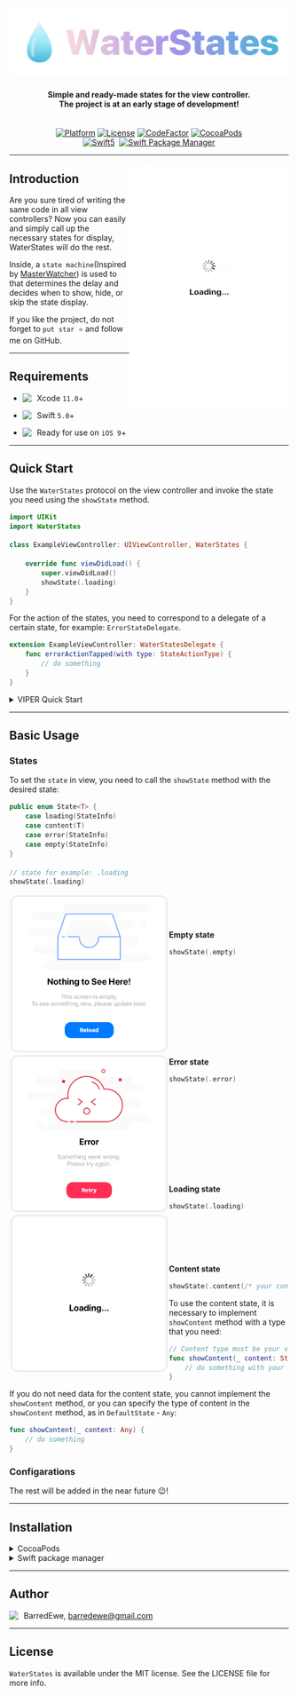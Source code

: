 <p align="center">
<img src="Resources/Logo.png" width=700>
</p>

<H4 align="center">
Simple and ready-made states for the view controller.
<br>
The project is at an early stage of development!
</H4>

<p align="center">
<br>
<a href="https://developer.apple.com/"><img alt="Platform" src="https://img.shields.io/badge/platform-iOS-green.svg"/></a>
<a href="https://cocoapods.org/pods/WaterStates"><img alt="License" src="https://img.shields.io/cocoapods/l/WaterStates.svg"/></a>
<a href="https://www.codefactor.io/repository/github/barredewe/waterstates"><img src="https://www.codefactor.io/repository/github/barredewe/waterstates/badge?s=661189c90207b4f0354f90d1375b6e15c958d26d" alt="CodeFactor" /></a>
<a href="https://github.com/BarredEwe/WaterStates/releases/latest"><img alt="CocoaPods" src="https://img.shields.io/cocoapods/v/WaterStates.svg"/></a>
</br>
<a href="https://developer.apple.com/swift"><img alt="Swift5" src="https://img.shields.io/badge/language-Swift5-orange.svg"/></a>
<a href="https://github.com/topics/viper-architecture?l=swift"><img alt="" src=https://img.shields.io/badge/VIPER-compatible-green"/></a>
<a href="https://github.com/apple/swift-package-manage"><img src="https://img.shields.io/badge/Swift%20Package%20Manager-compatible-brightgreen.svg" alt="Swift Package Manager" /></a>

---

<img align="right" src="https://github.com/BarredEwe/WaterStates/blob/master/Resources/Example.gif" height="440" width="288">

## Introduction

Are you sure tired of writing the same code in all view controllers? Now you can easily and simply call up the necessary states for display, WaterStates will do the rest.

Inside, a `state machine`(Inspired by [MasterWatcher](https://github.com/MasterWatcher)) is used to that determines the delay and decides when to show, hide, or skip the state display.

If you like the project, do not forget to `put star ⭐` and follow me on GitHub.

---

## Requirements

- <img align="left" src="https://developer.apple.com/assets/elements/icons/xcode/xcode-64x64_2x.png" width="26">Xcode `11.0`+

- <img align="left" src="https://developer.apple.com/assets/elements/icons/swift/swift-64x64_2x.png" width="26">Swift `5.0`+

- <img align="left" src="https://developer.apple.com/assets/elements/icons/app-store/app-store-64x64.png" width="26">Ready for use on `iOS 9`+

---

## Quick Start

Use the `WaterStates` protocol on the view controller and invoke the state you need using the `showState` method.

```swift
import UIKit
import WaterStates

class ExampleViewController: UIViewController, WaterStates {

    override func viewDidLoad() {
        super.viewDidLoad()
        showState(.loading)
    }
}
```

For the action of the states, you need to correspond to a delegate of a certain state, for example: `ErrorStateDelegate`.

```swift
extension ExampleViewController: WaterStatesDelegate {
    func errorActionTapped(with type: StateActionType) {
        // do something
    }
}
```

<details><summary>VIPER Quick Start</summary><p>

You need to set the `showState` method in the `ViewInput` protocol:

```swift
import WaterStates

protocol ExampleViewInput: class {
    func showState(_ state: DefaultState)
}
```
    
Use the `WaterStates` protocol on the view controller:

```swift
import UIKit
import WaterStates

class ExampleViewController: UIViewController, ExampleViewInput, WaterStates { }
```

In the `Presenter`, we set the view state using the `showState` method:

```swift
import WaterStates

class ExamplePresenter: ExampleViewOutput {

    weak var view: ViewControllerInput?

    func someMethodd() {
        view?.showState(.loading)
    }
}
```

For the action of the states, `ViewOutput` must correspond to a specific state delegate, for example: `ErrorStateDelegate`:

```swift
protocol ExampleViewOutput: WaterStatesDelegate { }

class ExamplePresenter: ExampleViewOutput {

    ...

    func errorActionTapped(with type: StateActionType) {
        // do something
    }
}
```

</p></details>

---

## Basic Usage

### States

To set the `state` in view, you need to call the `showState` method with the desired state:

```swift
public enum State<T> {
    case loading(StateInfo)
    case content(T)
    case error(StateInfo)
    case empty(StateInfo)
}

// state for example: .loading
showState(.loading)
```

<img align="left" src="https://github.com/BarredEwe/WaterStates/blob/master/Resources/Empty.png" width="288">
<br><br><br>

**Empty state**

```swift
showState(.empty)
```
<br><br><br><br><br><br>
<img align="left" src="https://github.com/BarredEwe/WaterStates/blob/master/Resources/Error.png" width="288">
<br><br><br>


**Error state**

```swift
showState(.error)
```

<br><br><br><br><br><br>
<img align="left" src="https://github.com/BarredEwe/WaterStates/blob/master/Resources/Loading.png" width="288">
<br><br><br>

**Loading state**

```swift
showState(.loading)
```

<br><br><br><br>

**Content state**

```swift
showState(.content(/* your content */))
```

To use the content state, it is necessary to implement `showContent` method with a type that you need:

```swift
// Content type must be your view model, for example - String
func showContent(_ content: String) {
    // do something with your content
}
```
If you do not need data for the content state, you cannot implement the `showContent` method, or you can specify the type of content in the `showContent` method, as in `DefaultState` - `Any`:

```swift
func showContent(_ content: Any) {
    // do something
}
```

### Configarations

The rest will be added in the near future 😉!

---

## Installation

<details><summary>CocoaPods</summary><p>

WaterStates is available through [CocoaPods](https://cocoapods.org). To install
it, simply add the following line to your Podfile:

```ruby
pod 'WaterStates'
```
</p>  
</details>

<details><summary>Swift package manager</summary><p>
    
To integrate using Apple's Swift package manager, add the following as a dependency to your `Package.swift`:

```swift
.package(url: "https://github.com/BarredEwe/WaterStates.git", .upToNextMajor(from: "0.2.0"))
```

and then specify `"WaterStates"` as a dependency of the Target in which you wish to use WaterStates.

</p></details>

---

## Author

<img align="left" src="https://avatars.githubusercontent.com/barredewe?s=88&v=4" width="26">BarredEwe, barredewe@gmail.com

---

## License

`WaterStates` is available under the MIT license. See the LICENSE file for more info.
